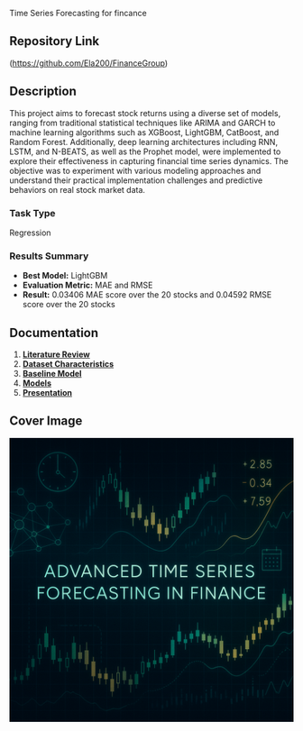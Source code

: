 Time Series Forecasting for fincance
## Repository Link

(https://github.com/Ela200/FinanceGroup)

## Description

This project aims to forecast stock returns using a diverse set of models, ranging from traditional statistical techniques like ARIMA and GARCH to machine learning algorithms such as XGBoost, LightGBM, CatBoost, and Random Forest. Additionally, deep learning architectures including RNN, LSTM, and N-BEATS, as well as the Prophet model, were implemented to explore their effectiveness in capturing financial time series dynamics. The objective was to experiment with various modeling approaches and understand their practical implementation challenges and predictive behaviors on real stock market data.

### Task Type

Regression

### Results Summary

- **Best Model:** LightGBM
- **Evaluation Metric:** MAE and RMSE
- **Result:** 0.03406 MAE score over the 20 stocks and 0.04592 RMSE score over the 20 stocks 
  

## Documentation

1. **[Literature Review](0_LiteratureReview/README.md)**
2. **[Dataset Characteristics](1_DatasetCharacteristics/exploratory_data_analysis.ipynb)**
3. **[Baseline Model](2_BaselineModel/ARIMA.ipynb)**
4. **[Models](3_Models/README.md)** 
5. **[Presentation](4_Presentation/README.md)**

## Cover Image

![Project Cover Image](CoverImage/cover_image.png)
